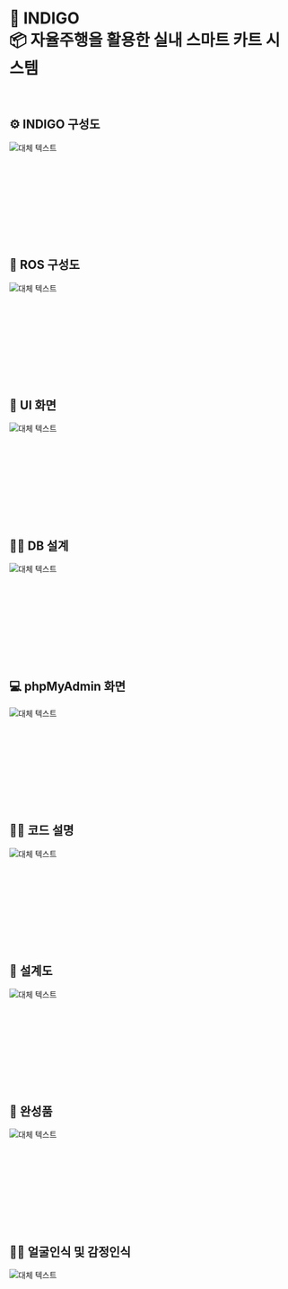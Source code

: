 # 🛵 INDIGO  <br>   📦 자율주행을 활용한 실내 스마트 카트 시스템
<br>

## ⚙ INDIGO 구성도
![대체 텍스트](./image/indigo1.JPG)
<br/><br/><br/><br/><br/><br/><br/><br/><br/><br/>

## 🤖 ROS 구성도
![대체 텍스트](./image/indigo2.JPG)
<br/><br/><br/><br/><br/><br/><br/><br/><br/><br/>

## 📱 UI 화면
![대체 텍스트](./image/indigo3.JPG)
<br/><br/><br/><br/><br/><br/><br/><br/><br/><br/>

## 👨‍💻 DB 설계
![대체 텍스트](./image/db.JPG)
<br/><br/><br/><br/><br/><br/><br/><br/><br/><br/>

## 💻 phpMyAdmin 화면
![대체 텍스트](./image/phpmyadmin.JPG)
<br/><br/><br/><br/><br/><br/><br/><br/><br/><br/>

## 👨‍🏫 코드 설명
![대체 텍스트](./image/php설명.JPG)
<br/><br/><br/><br/><br/><br/><br/><br/><br/><br/>

## 📜 설계도 
![대체 텍스트](./image/설계도.jpg)
<br/><br/><br/><br/><br/><br/><br/><br/><br/><br/>

## 🚚 완성품
![대체 텍스트](./image/real.JPG)
<br/><br/><br/><br/><br/><br/><br/><br/><br/><br/>

## 🤔😄 얼굴인식 및 감정인식
![대체 텍스트](./image/face.JPG)
<br/><br/><br/><br/><br/><br/><br/><br/><br/><br/>
